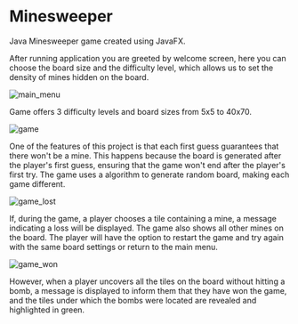 # Minesweeper
Java Minesweeper game created using JavaFX.

After running application you are greeted by welcome screen, here you can choose the board size and the difficulty level, which allows us to set the density of mines hidden on the board.

![main_menu](https://github.com/Dyspersja/Minesweeper/assets/146620220/34b119d8-3bca-441d-be92-41b52909b9e4)

Game offers 3 difficulty levels and board sizes from 5x5 to 40x70.

![game](https://github.com/Dyspersja/Minesweeper/assets/146620220/aa8475f8-5411-433c-b71d-033f2daaee45)

One of the features of this project is that each first guess guarantees that there won't be a mine. This happens because the board is generated after the player's first guess, ensuring that the game won't end after the player's first try. The game uses a algorithm to generate random board, making each game different.

![game_lost](https://github.com/Dyspersja/Minesweeper/assets/146620220/eb180e7e-e01c-47d3-89ce-3c0e9f685d5a)

If, during the game, a player chooses a tile containing a mine, a message indicating a loss will be displayed. The game also shows all other mines on the board. The player will have the option to restart the game and try again with the same board settings or return to the main menu.

![game_won](https://github.com/Dyspersja/Minesweeper/assets/146620220/05b9e5e4-2b43-42f7-956a-53e1e378b396)

However, when a player uncovers all the tiles on the board without hitting a bomb, a message is displayed to inform them that they have won the game, and the tiles under which the bombs were located are revealed and highlighted in green.
